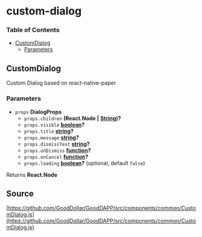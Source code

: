 # custom-dialog

### Table of Contents

* [CustomDialog](custom-dialog.md#customdialog)
  * [Parameters](custom-dialog.md#parameters)

## CustomDialog

Custom Dialog based on react-native-paper

### Parameters

* `props` **DialogProps** 
  * `props.children` **\(React.Node \|** [**String**](https://developer.mozilla.org/docs/Web/JavaScript/Reference/Global_Objects/String)**\)?** 
  * `props.visible` [**boolean**](https://developer.mozilla.org/docs/Web/JavaScript/Reference/Global_Objects/Boolean)**?** 
  * `props.title` [**string**](https://developer.mozilla.org/docs/Web/JavaScript/Reference/Global_Objects/String)**?** 
  * `props.message` [**string**](https://developer.mozilla.org/docs/Web/JavaScript/Reference/Global_Objects/String)**?** 
  * `props.dismissText` [**string**](https://developer.mozilla.org/docs/Web/JavaScript/Reference/Global_Objects/String)**?** 
  * `props.onDismiss` [**function**](https://developer.mozilla.org/docs/Web/JavaScript/Reference/Statements/function)**?** 
  * `props.onCancel` [**function**](https://developer.mozilla.org/docs/Web/JavaScript/Reference/Statements/function)**?** 
  * `props.loading` [**boolean**](https://developer.mozilla.org/docs/Web/JavaScript/Reference/Global_Objects/Boolean)**?**  \(optional, default `false`\)

Returns **React.Node**

## Source

[https://github.com/GoodDollar/GoodDAPP/src/components/common/CustomDialog.js](https://github.com/GoodDollar/GoodDAPP/src/components/common/CustomDialog.js)


